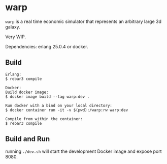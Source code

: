 warp
=====

`warp` is a real time economic simulator that represents an arbitrary large 3d galaxy.

Very WIP.

Dependencies: erlang 25.0.4 or docker.

Build
-----
    Erlang:
    $ rebar3 compile

    Docker:
    Build docker image:
    $ docker image build --tag warp:dev .

    Run docker with a bind on your local directory:
    $ docker container run -it -v $(pwd):/warp:rw warp:dev

    Compile from within the container:
    $ rebar3 compile

Build and Run
-----
   running `./dev.sh` will start the development Docker image
   and expose port 8080.
